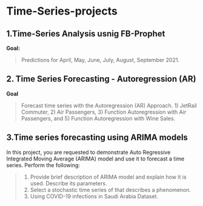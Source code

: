 # Time-Series-projects
## 1.Time-Series Analysis usnig FB-Prophet

**Goal:**
> Predictions for April, May, June, July, August, September 2021.
## 2. Time Series Forecasting - Autoregression (AR)

**Goal**
> Forecast time series with the Autoregression (AR) Approach. 1) JetRail Commuter, 2) Air Passengers, 3) Function Autoregression with Air Passengers, and 5) Function Autoregression with Wine Sales.

## 3.Time series forecasting using ARIMA models

In this project, you are requested to demonstrate Auto Regressive Integrated Moving Average (ARIMA) model and use it to forecast a time series. Perform the following:

> 1.	Provide brief description of ARIMA model and explain how it is used. Describe its parameters.
> 2.	Select a stochastic time series of that describes a phenomenon. 
> 3. Using COVID-19 infections in Saudi Arabia Dataset. 

